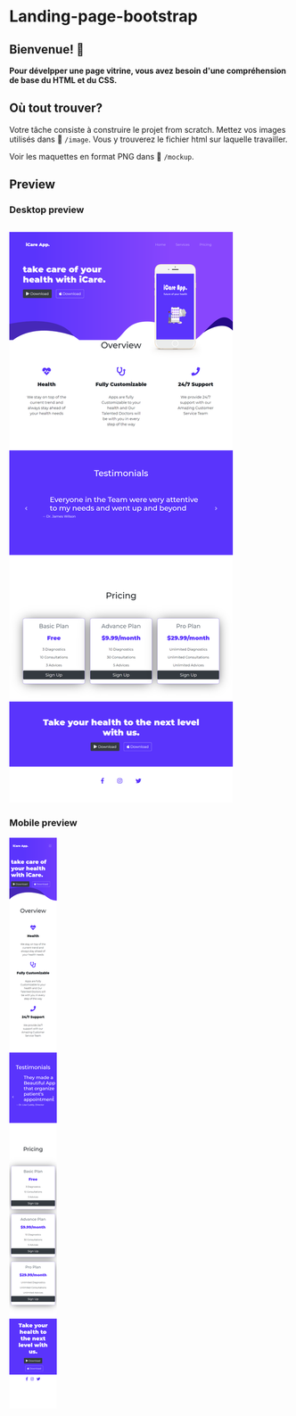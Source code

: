 # Landing-page-bootstrap

## Bienvenue! 👋

**Pour dévelpper une page vitrine, vous avez besoin d'une compréhension de base du HTML et du CSS.**

## Où tout trouver?

Votre tâche consiste à construire le projet from scratch.
Mettez vos images utilisés dans :file_folder: `/image`. Vous y trouverez le fichier html sur laquelle travailler.

Voir les maquettes en format PNG dans :file_folder: `/mockup`.

## Preview
### Desktop preview
![Desktop](./mockup/desktop-preview.png)
---
### Mobile preview
![mobile](./mockup/mobile-preview.png)


